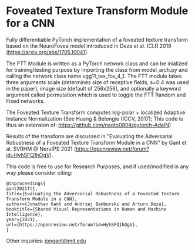 # Foveated Texture Transform Module for a CNN
Fully differentiable PyTorch implementation of a foveated texture transform based on the NeuroFovea model introduced in Deza et al. ICLR 2019 (https://arxiv.org/abs/1705.10041).

The FTT Module is written as a PyTorch network class and can be inialized for training/testing purpose by importing the class from model_arch.py and calling the network class name vgg11_tex_fov_4_1. The FTT module takes three arguments scale (determines size of receptive fields, s=0.4 was used in the paper), image size (default of 256x256), and optionally a keyword argument called permutation which is used to toggle the FTT Random and Fixed networks.

The Foveated Texture Transform computes log-polar + localized Adaptive Instance Normalization (See Huang & Belongie (ICCV, 2017); This code is thus an extension of: https://github.com/naoto0804/pytorch-AdaIN)

Results of the transform are discussed in "Evaluating the Adversarial Robustness of a Foveated Texture Transform Module in a CNN" by Gant et al. SVRHM @ NeruIPS 2021 (https://openreview.net/forum?id=HyhSFQ1hOgV).

This code is free to use for Research Purposes, and if used/modified in any way please consider citing:

```
@inproceedings{
gant2021ftt,
title={Evaluating the Adversarial Robustness of a Foveated Texture Transform Module in a CNN},
author={Jonathan Gant and Andrzej Banburski and Arturo Deza},
booktitle={Shared Visual Representations in Human and Machine Intelligence},
year={2021},
url={https://openreview.net/forum?id=HyhSFQ1hOgV},
}
```

Other inquiries: jongant@mit.edu
